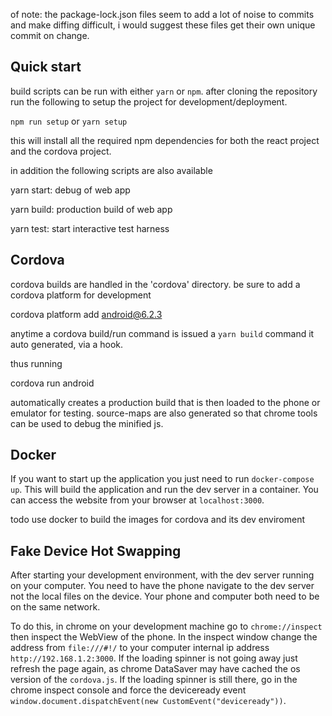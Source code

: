 
of note: the package-lock.json files seem to add a lot of noise to commits and make diffing difficult, i would suggest these files get their own unique commit on change.

## Quick start

build scripts can be run with either `yarn` or `npm`. after cloning the repository run the following to setup the project for development/deployment.

`npm run setup` or `yarn setup`

this will install all the required npm dependencies for both the react project and the cordova project.

in addition the following scripts are also available

yarn start: debug of web app

yarn build: production build of web app

yarn test: start interactive test harness

## Cordova

cordova builds are handled in the 'cordova' directory.
be sure to add a cordova platform for development

cordova platform add android@6.2.3

anytime a cordova build/run command is issued a `yarn build` command it auto generated, via a hook.

thus running

cordova run android

automatically creates a production build that is then loaded to the phone or emulator for testing. source-maps are also generated so that chrome tools can be used to debug the minified js.

## Docker

If you want to start up the application you just need to run `docker-compose up`.
This will build the application and run the dev server in a container.
You can access the website from your browser at `localhost:3000`.

todo use docker to build the images for cordova and its dev enviroment

## Fake Device Hot Swapping

After starting your development environment, with the dev server running on your computer.
You need to have the phone navigate to the dev server not the local files on the device.
Your phone and computer both need to be on the same network.

To do this, in chrome on your development machine go to `chrome://inspect` then inspect the WebView of the phone.
In the inspect window change the address from `file:///#!/` to your computer internal ip address `http://192.168.1.2:3000`.
If the loading spinner is not going away just refresh the page again, as chrome DataSaver may have cached the os version of the `cordova.js`.
If the loading spinner is still there, go in the chrome inspect console and force the deviceready event `window.document.dispatchEvent(new CustomEvent("deviceready"))`.
